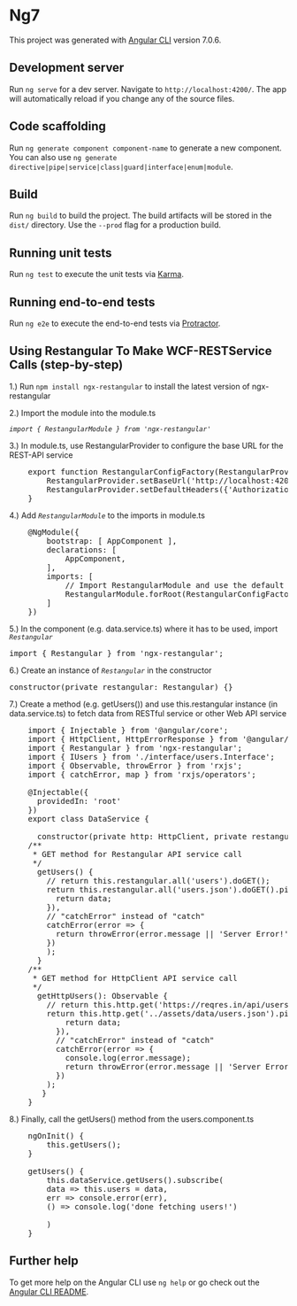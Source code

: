 # Ng7

This project was generated with [Angular CLI](https://github.com/angular/angular-cli) version 7.0.6.

## Development server

Run `ng serve` for a dev server. Navigate to `http://localhost:4200/`. The app will automatically reload if you change any of the source files.

## Code scaffolding

Run `ng generate component component-name` to generate a new component. You can also use `ng generate directive|pipe|service|class|guard|interface|enum|module`.

## Build

Run `ng build` to build the project. The build artifacts will be stored in the `dist/` directory. Use the `--prod` flag for a production build.

## Running unit tests

Run `ng test` to execute the unit tests via [Karma](https://karma-runner.github.io).

## Running end-to-end tests

Run `ng e2e` to execute the end-to-end tests via [Protractor](http://www.protractortest.org/).

## Using Restangular To Make WCF-RESTService Calls (step-by-step)

1.) Run `npm install ngx-restangular` to install the latest version of ngx-restangular

2.) Import the module into the module.ts

*`import { RestangularModule } from 'ngx-restangular'`*


3.)  In module.ts, use RestangularProvider to configure the base URL for the REST-API service

<pre>
    export function RestangularConfigFactory(RestangularProvider) {
        RestangularProvider.setBaseUrl('http://localhost:4200/restservice.svc');
        RestangularProvider.setDefaultHeaders({'Authorization': 'Bearer UDXPx-Xko0w4BRKajozCVy20X11MRZs1'})
    }
</pre>

4.) Add *`RestangularModule`* to the imports in module.ts

<pre>
    @NgModule({
        bootstrap: [ AppComponent ],
        declarations: [
            AppComponent,
        ],
        imports: [
            // Import RestangularModule and use the default config factory
            RestangularModule.forRoot(RestangularConfigFactory),
        ]
    })
</pre>

5.) In the component (e.g. data.service.ts) where it has to be used, import *`Restangular`*

<pre>import { Restangular } from 'ngx-restangular';</pre>


6.) Create an instance of *`Restangular`* in the constructor

<pre>constructor(private restangular: Restangular) {}</pre>

7.) Create a method (e.g. getUsers()) and use this.restangular instance (in data.service.ts) to fetch data from RESTful service or other Web API service

<pre>
    import { Injectable } from '@angular/core';
    import { HttpClient, HttpErrorResponse } from '@angular/common/http';
    import { Restangular } from 'ngx-restangular';
    import { IUsers } from './interface/users.Interface';
    import { Observable, throwError } from 'rxjs';
    import { catchError, map } from 'rxjs/operators';

    @Injectable({
      providedIn: 'root'
    })
    export class DataService {

      constructor(private http: HttpClient, private restangular: Restangular) {  }
    /**
     * GET method for Restangular API service call
     */
      getUsers() {
        // return this.restangular.all('users').doGET();
        return this.restangular.all('users.json').doGET().pipe(map(data => {
          return data;
        }),
        // "catchError" instead of "catch"
        catchError(error => {
          return throwError(error.message || 'Server Error!');
        })
        );
      }
    /**
     * GET method for HttpClient API service call
     */
      getHttpUsers(): Observable<IUsers[]> {
        // return this.http.get('https://reqres.in/api/users');
        return this.http.get<IUsers[]>('../assets/data/users.json').pipe(map(data => {
            return data;
          }),
          // "catchError" instead of "catch"
          catchError(error => {
            console.log(error.message);
            return throwError(error.message || 'Server Error!');
          })
        );
       }
    }
</pre>

8.) Finally, call the getUsers() method from the users.component.ts

<pre>
    ngOnInit() {
        this.getUsers();
    }

    getUsers() {
        this.dataService.getUsers().subscribe(
        data => this.users = data,
        err => console.error(err),
        () => console.log('done fetching users!')

        )
    }
</pre>

## Further help

To get more help on the Angular CLI use `ng help` or go check out the [Angular CLI README](https://github.com/angular/angular-cli/blob/master/README.md).
